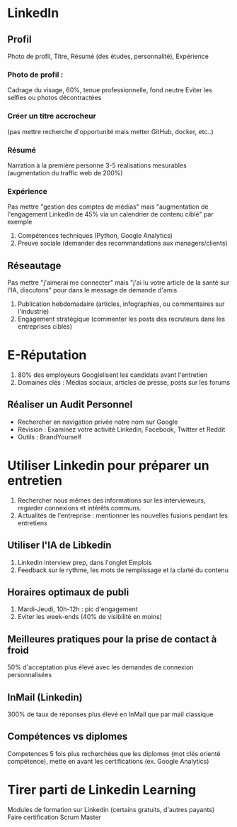 # LinkedIn
## Profil
Photo de profil, Titre, Résumé (des études, personnalité), Expérience

### Photo de profil :
Cadrage du visage, 60%, tenue professionnelle, fond neutre
Eviter les selfies ou photos décontractées

### Créer un titre accrocheur
(pas mettre recherche d'opportunité mais metter GitHub, docker, etc..)

### Résumé
Narration à la première personne
3-5 réalisations mesurables (augmentation du traffic web de 200%)

### Expérience
Pas mettre "gestion des comptes de médias" mais "augmentation de l'engagement LinkedIn de 45% via un calendrier de contenu ciblé" par exemple
1. Compétences techniques (Python, Google Analytics)
2. Preuve sociale (demander des recommandations aux managers/clients)

## Réseautage
Pas mettre "j'aimerai me connecter" mais "j'ai lu votre article de la santé sur l'IA, discutons" pour dans le message de demande d'amis

1. Publication hebdomadaire (articles, infographies, ou commentaires sur l'industrie)
2. Engagement stratégique (commenter les posts des recruteurs dans les entreprises cibles)

# E-Réputation
1. 80% des employeurs Googlelisent les candidats avant l'entretien
2. Domaines clés : Médias sociaux, articles de presse, posts sur les forums

## Réaliser un Audit Personnel
- Rechercher en navigation privée notre nom sur Google
- Révision : Examinez votre activité Linkedin, Facebook, Twitter et Reddit
- Outils : BrandYourself 

# Utiliser Linkedin pour préparer un entretien
1. Rechercher nous mêmes des informations sur les intervieweurs, regarder connexions et intérêts communs.
2. Actualités de l'entreprise : mentionner les nouvelles fusions pendant les entretiens

## Utiliser l'IA de Libkedin
1. Linkedin interview prep, dans l'onglet Emplois
2. Feedback sur le rythme, les mots de remplissage et la clarté du contenu

## Horaires optimaux de publi
1. Mardi-Jeudi, 10h-12h : pic d'engagement
2. Eviter les week-ends (40% de visibilité en moins)

## Meilleures pratiques pour la prise de contact à froid
50% d'acceptation plus élevé avec les demandes de connexion personnalisées

## InMail (Linkedin)
300% de taux de réponses plus élevé en InMail que par mail classique

## Compétences vs diplomes
Competences 5 fois plus recherchées que les diplomes (mot clés orienté compétence), mette en avant les certifications (ex. Google Analytics)

# Tirer parti de Linkedin Learning
Modules de formation sur Linkedin (certains gratuits, d'autres payants)
Faire certification Scrum Master

